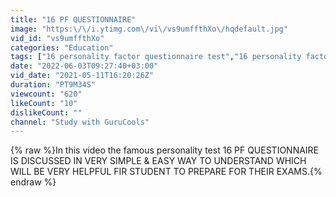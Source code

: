 ```yaml
---
title: "16 PF QUESTIONNAIRE"
image: "https:\/\/i.ytimg.com\/vi\/vs9umffthXo\/hqdefault.jpg"
vid_id: "vs9umffthXo"
categories: "Education"
tags: ["16 personality factor questionnaire test","16 personality factor questionnaire","16pf"]
date: "2022-06-03T09:27:40+03:00"
vid_date: "2021-05-11T16:20:26Z"
duration: "PT9M34S"
viewcount: "620"
likeCount: "10"
dislikeCount: ""
channel: "Study with GuruCools"
---
```

{% raw %}In this video the famous personality test 16 PF QUESTIONNAIRE IS DISCUSSED IN VERY SIMPLE &amp; EASY WAY TO UNDERSTAND WHICH WILL BE VERY HELPFUL FIR STUDENT TO PREPARE FOR THEIR EXAMS.{% endraw %}
